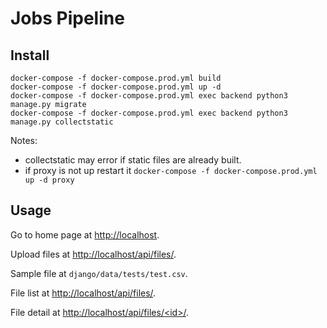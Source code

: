 # Jobs Pipeline

## Install

```
docker-compose -f docker-compose.prod.yml build
docker-compose -f docker-compose.prod.yml up -d
docker-compose -f docker-compose.prod.yml exec backend python3 manage.py migrate
docker-compose -f docker-compose.prod.yml exec backend python3 manage.py collectstatic
```

Notes:
* collectstatic may error if static files are already built.
* if proxy is not up restart it `docker-compose -f docker-compose.prod.yml up -d proxy`

## Usage

Go to home page at [http://localhost](http://localhost).

Upload files at [http://localhost/api/files/](http://localhost/api/files/).

Sample file at `django/data/tests/test.csv`.

File list at [http://localhost/api/files/](http://localhost/api/files/).

File detail at [http://localhost/api/files/\<id\>/](http://localhost/api/files/).


